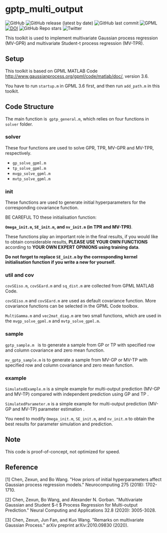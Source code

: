 # gptp_multi_output

![GitHub](https://img.shields.io/github/license/Magica-Chen/gptp_multi_output?style=plastic)
![GitHub release (latest by date)](https://img.shields.io/github/v/release/Magica-Chen/gptp_multi_output?style=plastic)
![GitHub last commit](https://img.shields.io/github/last-commit/Magica-Chen/gptp_multi_output?style=plastic)
![GPML](https://img.shields.io/badge/Matlab-GPML--v3.6-orange)
[![DOI](https://zenodo.org/badge/92859352.svg)](https://zenodo.org/badge/latestdoi/92859352)
![GitHub Repo stars](https://img.shields.io/github/stars/Magica-Chen/gptp_multi_output?style=social)
![Twitter](https://img.shields.io/twitter/follow/MagicaChen?style=social)

This toolkit is used to implement multivariate Gaussian process regression (MV-GPR) and multivariate Student-t process regression (MV-TPR). 

## Setup

This toolkit is based on GPML MATLAB Code http://www.gaussianprocess.org/gpml/code/matlab/doc/, version 3.6.

You have to run `startup.m` in GPML 3.6 first, and then run `add_path.m` in this toolkit.

## Code Structure

The main function is` gptp_general.m`, which relies on four functions in `solver` folder.

### solver

These four functions are used to solve GPR, TPR, MV-GPR and MV-TPR, respectively.

* `gp_solve_gpml.m`
* `tp_solve_gpml.m`
* `mvgp_solve_gpml.m`
* `mvtp_solve_gpml.m`

### init

These functions are used to generate initial hyperparameters for the corresponding covariance function.

BE CAREFUL TO these initialisation function: 

**`Omega_init.m`, `SE_init.m`, and `nv_init.m` (in TPR and MV-TPR)**. 

These functions play an important role in the final results, if you would like to obtain considerable results, **PLEASE USE YOUR OWN FUNCTIONS** according to **YOUR OWN EXPERT OPINIONS using training data**.

**Do not forget to replace `SE_init.m` by the corresponding kernel initialisation function if you write a new for yourself.**

### util and cov

`covSEiso.m`, `covSEard.m` and `sq_dist.m` are collected from GPML MATLAB Code. 

`covSEiso.m` and `covSEard.m` are used as default covariance function. More covariance functions can be selected in the GPML Code toolbox. 

`MultiGamma.m` and `vec2mat_diag.m` are two small functions, which are used in the `mvgp_solve_gpml.m` and `mvtp_solve_gpml.m`.

### sample

`gptp_sample.m ` is to generate a sample from GP or TP with specified row and column covariance and zero mean function.

`mv_gptp_sample.m` is to generate a sample from MV-GP or MV-TP with specified row and column covariance and zero mean function.

### example

`SimulatedExample.m` is a simple example for multi-output prediction (MV-GP and MV-TP) compared with independent prediction using GP and TP .

`SimulatedParameter.m` is a simple example for multi-output prediction (MV-GP and MV-TP) parameter estimation .

You need to modify `Omega_init.m`, `SE_init.m`, and `nv_init.m` to obtain the best results for parameter simulation and prediction.

## Note

This code is proof-of-concept, not optimized for speed.

## Reference 

[1] Chen, Zexun, and Bo Wang. "How priors of initial hyperparameters affect Gaussian process regression models." Neurocomputing 275 (2018): 1702-1710.

[2] Chen, Zexun, Bo Wang, and Alexander N. Gorban. "Multivariate Gaussian and Student $-t $ Process Regression for Multi-output Prediction." Neural Computing and Applications 32.8 (2020): 3005-3028.

[3] Chen, Zexun, Jun Fan, and Kuo Wang. "Remarks on multivariate Gaussian Process." arXiv preprint arXiv:2010.09830 (2020).

